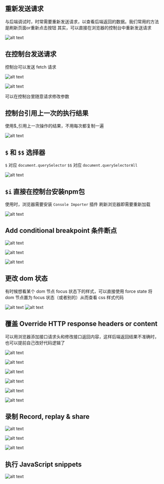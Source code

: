## 重新发送请求

与后端调试时，时常需要重新发送请求，以查看后端返回的数据。我们常用的方法是刷新页面or重新点击按钮
其实，可以直接在浏览器的控制台中重新发送请求

![alt text](./pictures/image.png)

## 在控制台发送请求

控制台可以发送 fetch 请求

![alt text](./pictures/image-1.png)

![alt text](./pictures/image-2.png)

可以在控制台里随意请求修改参数

## 控制台引用上一次的执行结果

使用$_引用上一次操作的结果，不用每次都复制一遍

![alt text](./pictures/image-3.png)

## `$` 和 `$$` 选择器

`$` 对应 `document.querySelector`
`$$` 对应 `document.querySelectorAll`

![alt text](./pictures/image-4.png)

## `$i` 直接在控制台安装npm包

使用时，浏览器需要安装 `Console Importer` 插件
刷新浏览器即需要重新加载

![alt text](./pictures/image-5.png)

## Add conditional breakpoint 条件断点

![alt text](./pictures/image-6.png)

![alt text](./pictures/image-7.png)

![alt text](./pictures/image-8.png)

## 更改 dom 状态

有时候想看某个 dom 节点 focus 状态下的样式，可以直接使用 force state 将 dom 节点置为 focus 状态（或者别的）从而查看 css 样式代码

![alt text](./pictures/image-19.png)
![alt text](./pictures/image-20.png)

## 覆盖 Override HTTP response headers or content

可以用浏览器添加接口请求头和修改接口返回内容，这样后端返回结果不准确时，也可以提前自己改好代码逻辑了

![alt text](./pictures/image-9.png)

![alt text](./pictures/image-10.png)

![alt text](./pictures/image-11.png)

![alt text](./pictures/image-12.png)

![alt text](./pictures/image-13.png)

![alt text](./pictures/image-14.png)

## 录制 Record, replay & share

![alt text](./pictures/image-15.png)

![alt text](./pictures/image-16.png)

![alt text](./pictures/image-17.png)

## 执行 JavaScript snippets

![alt text](./pictures/image-18.png)